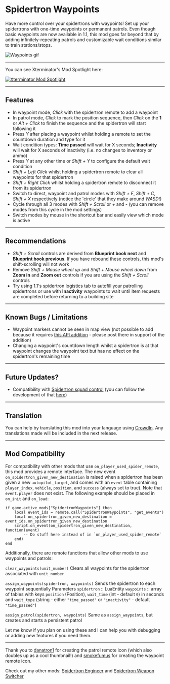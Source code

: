 Spidertron Waypoints
==================

Have more control over your spidertrons with waypoints! Set up your spidertrons with one-time waypoints or permanent patrols. Even though basic waypoints are now available in 1.1, this mod goes far beyond that by adding infinitely-repeating patrols and customizable wait conditions similar to train stations/stops.

![Waypoints gif](https://i.imgur.com/FJW3E7V.gif)

-----
You can see Xterminator's Mod Spotlight here:

[![Xterminator Mod Spotlight](https://img.youtube.com/vi/RggwfbKXqoQ/0.jpg)](https://www.youtube.com/watch?v=RggwfbKXqoQ)

-----
Features
-----

- In waypoint mode, *Click* with the spidertron remote to add a waypoint
- In patrol mode, *Click* to mark the position sequence, then *Click* on the **1** or *Alt + Click* to finish the sequence and the spidertron will start following it
- Press *Y* after placing a waypoint whilst holding a remote to set the countdown duration and type for it
- Wait condition types: **Time passed** will wait for X seconds; **Inactivity** will wait for X seconds of inactivity (i.e. no changes to inventory or ammo)
- Press *Y* at any other time or *Shift + Y* to configure the default wait condition
- *Shift + Left Click* whilst holding a spidertron remote to clear all waypoints for that spidertron
- *Shift + Right Click* whilst holding a spidertron remote to disconnect it from its spidertron
- Switch to direct, waypoint and patrol modes with *Shift + F*, *Shift + C*, *Shift + X* respectively (notice the 'circle' that they make around *WASD*!)
- Cycle through all 3 modes with *Shift + Scroll* or *+* and *-* (you can remove modes from this cycle in the mod settings)
- Switch modes by mouse in the shortcut bar and easily view which mode is active

-----
Recommendations
-----

- *Shift + Scroll* controls are derived from **Blueprint book next** and **Blueprint book previous**. If you have rebound these controls, this mod's shift-scrolling will not work
- Remove *Shift + Mouse wheel up* and *Shift + Mouse wheel down* from **Zoom in** and **Zoom out** controls if you are using the *Shift + Scroll* controls
- Try using 1.1's spidertron logistics tab to autofill your patrolling spidertrons or use with **Inactivity** waypoints to wait until item requests are completed before returning to a building site

-----
Known Bugs / Limitations
-----

- Waypoint markers cannot be seen in map view (not possible to add because it requires [this API addition](https://forums.factorio.com/viewtopic.php?f=28&t=76539&p=510027) - please post there in support of the addition)
- Changing a waypoint's countdown length whilst a spidertron is at that waypoint changes the waypoint text but has no effect on the spidertron's remaining time

-----
Future Updates?
-----

- Compatibility with [Spidertron squad control](https://mods.factorio.com/mod/Spider_Control) (you can follow the development of that [here](https://github.com/npc-strider/spidertron-squad-control/pull/2))

-----
Translation
-----

You can help by translating this mod into your language using [CrowdIn](https://crowdin.com/project/factorio-mods-localization). Any translations made will be included in the next release.

-----
Mod Compatibility
-----

For compatibility with other mods that use `on_player_used_spider_remote`, this mod provides a remote interface. The new event `on_spidertron_given_new_destination` is raised when a spidertron has been given a new `autopilot_target`, and comes with an `event` table containing `player_index`, `vehicle`, `position`, and `success` (always set to true). Note that `event.player` does not exist. The following example should be placed in `on_init` and `on_load`:

```
if game.active_mods["SpidertronWaypoints"] then
    local event_ids = remote.call("SpidertronWaypoints", "get_events")
    local on_spidertron_given_new_destination = event_ids.on_spidertron_given_new_destination
    script.on_event(on_spidertron_given_new_destination, function(event)
        -- Do stuff here instead of in `on_player_used_spider_remote`
    end)
end
```

Additionally, there are remote functions that allow other mods to use waypoints and patrols:

`clear_waypoints(unit_number)`
Clears all waypoints for the spidertron associated with `unit_number`

`assign_waypoints(spidertron, waypoints)`
Sends the spidertron to each waypoint sequentially
Parameters
`spidertron` :: LuaEntity
`waypoints` :: array of tables with keys `position` (Position), `wait_time` (int - default `0`) in seconds and `wait_type` (string - either `"time_passed"` or `"inactivity"` - default `"time_passed"`)

`assign_patrol(spidertron, waypoints)`
Same as `assign_waypoints`, but creates and starts a persistent patrol

Let me know if you plan on using these and I can help you with debugging or adding new features if you need them.

-----

Thank you to [danatron1](https://www.reddit.com/r/factorio/comments/iitlvi/i_made_a_mod_that_allows_you_to_set_waypoints/g3dzt1h) for creating the patrol remote icon (which also doubles up as a cool thumbnail!) and [smokefumus](https://sketchfab.com/smokefumus) for creating the waypoint remote icon.

Check out my other mods: [Spidertron Engineer](https://mods.factorio.com/mod/SpidertronEngineer) and [Spidertron Weapon Switcher](https://mods.factorio.com/mod/SpidertronWeaponSwitcher)